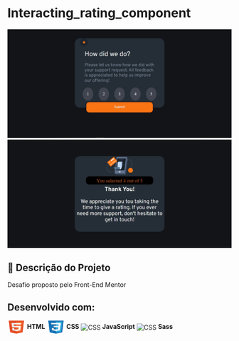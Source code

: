 # Interacting_rating_component

![](Assets/img/print-page-1.jpg)
![](Assets/img/print-page-2.jpg)

## :memo: Descrição do Projeto

Desafio proposto pelo Front-End Mentor


##  Desenvolvido com: 
<img align="center" alt="HTML" height="30" width="40" src="https://raw.githubusercontent.com/devicons/devicon/master/icons/html5/html5-original.svg"> <strong> HTML</strong>
<img align="center" alt="CSS" height="30" width="40" src="https://raw.githubusercontent.com/devicons/devicon/master/icons/css3/css3-original.svg"> <strong>CSS</strong>
<img align="center" alt="CSS" height="30" width="40" src="https://cdn.jsdelivr.net/gh/devicons/devicon/icons/javascript/javascript-original.svg" /> <strong>JavaScript</strong>
<img align="center" alt="CSS" height="30" width="40" src="https://cdn.jsdelivr.net/gh/devicons/devicon/icons/sass/sass-original.svg" /> <strong>Sass</strong>
          
